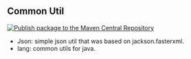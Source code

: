 Common Util
---
[![Publish package to the Maven Central Repository](https://github.com/Ldsystem/common-util/actions/workflows/release.yml/badge.svg)](https://github.com/Ldsystem/common-util/actions/workflows/release.yml)

- Json: simple json util that was based on jackson.fasterxml.
- lang: common utils for java.